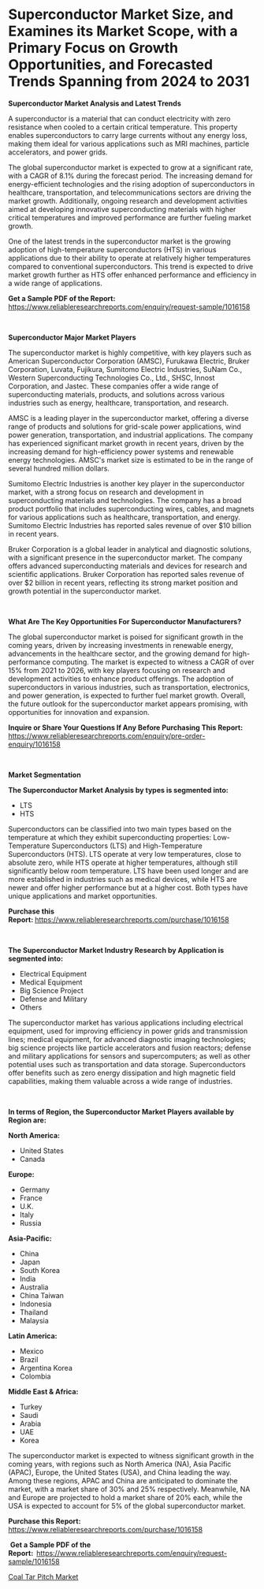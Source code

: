 <p><h1>Superconductor Market Size, and Examines its Market Scope, with a Primary Focus on Growth Opportunities, and Forecasted Trends Spanning from 2024 to 2031</h1></p><p><strong>Superconductor Market Analysis and Latest Trends</strong></p>
<p><p>A superconductor is a material that can conduct electricity with zero resistance when cooled to a certain critical temperature. This property enables superconductors to carry large currents without any energy loss, making them ideal for various applications such as MRI machines, particle accelerators, and power grids.</p><p>The global superconductor market is expected to grow at a significant rate, with a CAGR of 8.1% during the forecast period. The increasing demand for energy-efficient technologies and the rising adoption of superconductors in healthcare, transportation, and telecommunications sectors are driving the market growth. Additionally, ongoing research and development activities aimed at developing innovative superconducting materials with higher critical temperatures and improved performance are further fueling market growth.</p><p>One of the latest trends in the superconductor market is the growing adoption of high-temperature superconductors (HTS) in various applications due to their ability to operate at relatively higher temperatures compared to conventional superconductors. This trend is expected to drive market growth further as HTS offer enhanced performance and efficiency in a wide range of applications.</p></p>
<p><strong>Get a Sample PDF of the Report:&nbsp;</strong> <a href="https://www.reliableresearchreports.com/enquiry/request-sample/1016158">https://www.reliableresearchreports.com/enquiry/request-sample/1016158</a></p>
<p>&nbsp;</p>
<p><strong>Superconductor Major Market Players</strong></p>
<p><p>The superconductor market is highly competitive, with key players such as American Superconductor Corporation (AMSC), Furukawa Electric, Bruker Corporation, Luvata, Fujikura, Sumitomo Electric Industries, SuNam Co., Western Superconducting Technologies Co., Ltd., SHSC, Innost Corporation, and Jastec. These companies offer a wide range of superconducting materials, products, and solutions across various industries such as energy, healthcare, transportation, and research.</p><p>AMSC is a leading player in the superconductor market, offering a diverse range of products and solutions for grid-scale power applications, wind power generation, transportation, and industrial applications. The company has experienced significant market growth in recent years, driven by the increasing demand for high-efficiency power systems and renewable energy technologies. AMSC's market size is estimated to be in the range of several hundred million dollars.</p><p>Sumitomo Electric Industries is another key player in the superconductor market, with a strong focus on research and development in superconducting materials and technologies. The company has a broad product portfolio that includes superconducting wires, cables, and magnets for various applications such as healthcare, transportation, and energy. Sumitomo Electric Industries has reported sales revenue of over $10 billion in recent years.</p><p>Bruker Corporation is a global leader in analytical and diagnostic solutions, with a significant presence in the superconductor market. The company offers advanced superconducting materials and devices for research and scientific applications. Bruker Corporation has reported sales revenue of over $2 billion in recent years, reflecting its strong market position and growth potential in the superconductor market.</p></p>
<p>&nbsp;</p>
<p><strong>What Are The Key Opportunities For Superconductor Manufacturers?</strong></p>
<p><p>The global superconductor market is poised for significant growth in the coming years, driven by increasing investments in renewable energy, advancements in the healthcare sector, and the growing demand for high-performance computing. The market is expected to witness a CAGR of over 15% from 2021 to 2026, with key players focusing on research and development activities to enhance product offerings. The adoption of superconductors in various industries, such as transportation, electronics, and power generation, is expected to further fuel market growth. Overall, the future outlook for the superconductor market appears promising, with opportunities for innovation and expansion.</p></p>
<p><strong>Inquire or Share Your Questions If Any Before Purchasing This Report:</strong> <a href="https://www.reliableresearchreports.com/enquiry/pre-order-enquiry/1016158">https://www.reliableresearchreports.com/enquiry/pre-order-enquiry/1016158</a></p>
<p>&nbsp;</p>
<p><strong>Market Segmentation</strong></p>
<p><strong>The Superconductor Market Analysis by types is segmented into:</strong></p>
<p><ul><li>LTS</li><li>HTS</li></ul></p>
<p><p>Superconductors can be classified into two main types based on the temperature at which they exhibit superconducting properties: Low-Temperature Superconductors (LTS) and High-Temperature Superconductors (HTS). LTS operate at very low temperatures, close to absolute zero, while HTS operate at higher temperatures, although still significantly below room temperature. LTS have been used longer and are more established in industries such as medical devices, while HTS are newer and offer higher performance but at a higher cost. Both types have unique applications and market opportunities.</p></p>
<p><strong>Purchase this Report:&nbsp;</strong><a href="https://www.reliableresearchreports.com/purchase/1016158">https://www.reliableresearchreports.com/purchase/1016158</a></p>
<p>&nbsp;</p>
<p><strong>The Superconductor Market Industry Research by Application is segmented into:</strong></p>
<p><ul><li>Electrical Equipment</li><li>Medical Equipment</li><li>Big Science Project</li><li>Defense and Military</li><li>Others</li></ul></p>
<p><p>The superconductor market has various applications including electrical equipment, used for improving efficiency in power grids and transmission lines; medical equipment, for advanced diagnostic imaging technologies; big science projects like particle accelerators and fusion reactors; defense and military applications for sensors and supercomputers; as well as other potential uses such as transportation and data storage. Superconductors offer benefits such as zero energy dissipation and high magnetic field capabilities, making them valuable across a wide range of industries.</p></p>
<p>&nbsp;</p>
<p><strong>In terms of Region, the Superconductor Market Players available by Region are:</strong></p>
<p>
    <p> <strong> North America: </strong>
        <ul>
            <li>United States</li>
            <li>Canada</li>
        </ul>
        </p> 
    <p> <strong> Europe: </strong>
        <ul>
            <li>Germany</li>
            <li>France</li>
            <li>U.K.</li>
            <li>Italy</li>
            <li>Russia</li>
        </ul>
        </p> 
    <p> <strong> Asia-Pacific: </strong>
        <ul>
            <li>China</li>
            <li>Japan</li>
            <li>South Korea</li>
            <li>India</li>
            <li>Australia</li>
            <li>China Taiwan</li>
            <li>Indonesia</li>
            <li>Thailand</li>
            <li>Malaysia</li>
        </ul>
        </p> 
    <p> <strong> Latin America: </strong>
        <ul>
            <li>Mexico</li>
            <li>Brazil</li>
            <li>Argentina Korea</li>
            <li>Colombia</li>
        </ul>
        </p> 
    <p> <strong> Middle East & Africa: </strong>
        <ul>
            <li>Turkey</li>
            <li>Saudi</li>
            <li>Arabia</li>
            <li>UAE</li>
            <li>Korea</li>
        </ul>
    </p>
    </p>
<p><p>The superconductor market is expected to witness significant growth in the coming years, with regions such as North America (NA), Asia Pacific (APAC), Europe, the United States (USA), and China leading the way. Among these regions, APAC and China are anticipated to dominate the market, with a market share of 30% and 25% respectively. Meanwhile, NA and Europe are projected to hold a market share of 20% each, while the USA is expected to account for 5% of the global superconductor market.</p></p>
<p><strong>Purchase this Report: </strong><a href="https://www.reliableresearchreports.com/purchase/1016158">https://www.reliableresearchreports.com/purchase/1016158</a></p>
<p>&nbsp;<strong>Get a Sample PDF of the Report:&nbsp;&nbsp;</strong><a href="https://www.reliableresearchreports.com/enquiry/request-sample/1016158">https://www.reliableresearchreports.com/enquiry/request-sample/1016158</a></p>
<p><strong></strong></p>
<p><p><a href="https://github.com/GroverBarry/Market-Research-Report-List-4/blob/main/coal-tar-pitch-market.md">Coal Tar Pitch Market</a></p></p>
